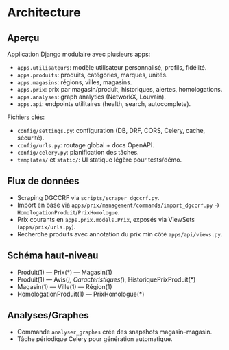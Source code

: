 # Architecture

## Aperçu
Application Django modulaire avec plusieurs apps:
- `apps.utilisateurs`: modèle utilisateur personnalisé, profils, fidélité.
- `apps.produits`: produits, catégories, marques, unités.
- `apps.magasins`: régions, villes, magasins.
- `apps.prix`: prix par magasin/produit, historiques, alertes, homologations.
- `apps.analyses`: graph analytics (NetworkX, Louvain).
- `apps.api`: endpoints utilitaires (health, search, autocomplete).

Fichiers clés:
- `config/settings.py`: configuration (DB, DRF, CORS, Celery, cache, sécurité).
- `config/urls.py`: routage global + docs OpenAPI.
- `config/celery.py`: planification des tâches.
- `templates/` et `static/`: UI statique légère pour tests/démo.

## Flux de données
- Scraping DGCCRF via `scripts/scraper_dgccrf.py`.
- Import en base via `apps/prix/management/commands/import_dgccrf.py` -> `HomologationProduit`/`PrixHomologue`.
- Prix courants en `apps.prix.models.Prix`, exposés via ViewSets (`apps/prix/urls.py`).
- Recherche produits avec annotation du prix min côté `apps/api/views.py`.

## Schéma haut-niveau
- Produit(1) — Prix(*) — Magasin(1)
- Produit(1) — Avis(*), Caractéristiques(*), HistoriquePrixProduit(*)
- Magasin(1) — Ville(1) — Région(1)
- HomologationProduit(1) — PrixHomologue(*)

## Analyses/Graphes
- Commande `analyser_graphes` crée des snapshots magasin–magasin.
- Tâche périodique Celery pour génération automatique.
